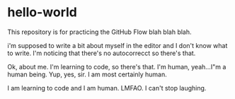 # hello-world
This repository is for practicing the GitHub Flow
blah blah blah.

i'm supposed to write a bit about myself in the editor and I don't know what to write.  I'm noticing that there's no autocorrecct so there's that.

Ok, about me.  I'm learning to code, so there's that.  I'm human, yeah...I"m a human being.  Yup, yes, sir.  I am most certainly human.

I am learning to code and I am human. LMFAO. I can't stop laughing.
